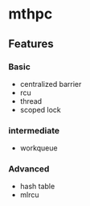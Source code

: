 # mthpc

## Features

### Basic

- centralized barrier
- rcu
- thread
- scoped lock

### intermediate

- workqueue

### Advanced

- hash table
- mlrcu
